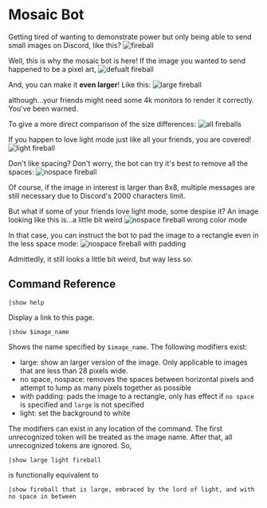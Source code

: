 # Mosaic Bot

Getting tired of wanting to demonstrate power but only being able to send small images on Discord, 
like this? ![fireball](screenshots/fireball_image.png) 

Well, this is why the mosaic bot is here! If the image you wanted to send happened to be a pixel art,
![defualt fireball](screenshots/fireball_default.png)

And, you can make it **even larger**! Like this:
![large fireball](screenshots/fireball_large.png)

although...your friends might need some 4k monitors to render it correctly. You've been warned.

To give a more direct comparison of the size differences: 
![all fireballs](screenshots/all_fireballs.png)

If you happen to love light mode just like all your friends, you are covered!
![light fireball](screenshots/light_fireball.png)

Don't like spacing? Don't worry, the bot can try it's best to remove all the 
spaces:
![nospace fireball](screenshots/nospace_fireball.png)

Of course, if the image in interest is larger than 8x8, multiple messages
are still necessary due to Discord's 2000 characters limit. 

But what if some of your friends love light mode, some despise it? An image
looking like this is...a little bit weird
![nospace fireball wrong color mode](screenshots/nospace_fireball_lightmode.png)

In that case, you can instruct the bot to pad the image to a rectangle even in
the less space mode: 
![nospace fireball with padding](screenshots/nospace_fireball_with_padding.png)

Admittedly, it still looks a little bit weird, but way less so.

## Command Reference

```
|show help
```
Display a link to this page. 

```
|show $image_name 
```
Shows the name specified by `$image_name`. The following modifiers exist:

- large: show an larger version of the image. Only applicable to images that are less than 28 pixels wide.
- no space, nospace: removes the spaces between horizontal pixels and attempt to lump as many pixels together as possible
- with padding: pads the image to a rectangle, only has effect if `no space` is specified and `large` is not specified
- light: set the background to white

The modifiers can exist in any location of the command. The first unrecognized token will be treated as the image name.
After that, all unrecognized tokens are ignored. So, 
```
|show large light fireball
``` 
is functionally equivalent to 
```
|show fireball that is large, embraced by the lord of light, and with no space in between
```
